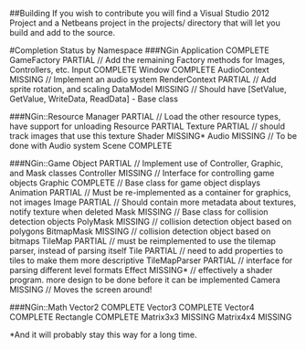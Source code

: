 
##Building
    If you wish to contribute you will find a Visual Studio 2012 Project and a Netbeans
    project in the projects/ directory that will let you build and add to the source.

#Completion Status by Namespace
###NGin
    Application                         COMPLETE
    GameFactory                         PARTIAL		// Add the remaining Factory methods for Images, Controllers, etc.
    Input                               COMPLETE
    Window                              COMPLETE
    AudioContext                        MISSING		// Implement an audio system
    RenderContext                       PARTIAL		// Add sprite rotation, and scaling
    DataModel                           MISSING		// Should have [SetValue, GetValue, WriteData, ReadData] - Base class

###NGin::Resource
    Manager                             PARTIAL		// Load the other resource types, have support for unloading
    Resource                            PARTIAL
    Texture                             PARTIAL		// should track images that use this texture
    Shader                              MISSING*
    Audio                               MISSING		// To be done with Audio system
    Scene                               COMPLETE

###NGin::Game
    Object                              PARTIAL		// Implement use of Controller, Graphic, and Mask classes
    Controller                          MISSING		// Interface for controlling game objects
    Graphic                             COMPLETE	// Base class for game object displays
    Animation                           PARTIAL		// Must be re-implemented as a container for graphics, not images
    Image                               PARTIAL		// Should contain more metadata about textures, notify texture when deleted
    Mask                                MISSING		// Base class for collision detection objects
    PolyMask                            MISSING		// collision detection object based on polygons
    BitmapMask                          MISSING		// collision detection object based on bitmaps
    TileMap                             PARTIAL		// must be reimplemented to use the tilemap parser, instead of parsing itself
    Tile                                PARTIAL		// need to add properties to tiles to make them more descriptive
    TileMapParser                       PARTIAL		// interface for parsing different level formats
    Effect                              MISSING*	// effectively a shader program. more design to be done before it can be implemented
    Camera                              MISSING		// Moves the screen around!

###NGin::Math
    Vector2                             COMPLETE
    Vector3                             COMPLETE
    Vector4                             COMPLETE
    Rectangle                           COMPLETE
    Matrix3x3                           MISSING
    Matrix4x4                           MISSING


*And it will probably stay this way for a long time.